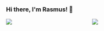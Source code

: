 ### Hi there, I'm Rasmus! 👋
<div style: diplay: flex>
  <img align="left" width="47%" src="https://github-readme-stats.vercel.app/api?username=RasmusKlaaser&theme=radical" />
  <img align="left" width="47%"src="https://github-readme-stats.vercel.app/api/top-langs/?username=RasmusKlaaser&hide_border=true&theme=nord">
</div>
<!--<img src="https://raw.githubusercontent.com/RasmusKlaaser/RasmusKlaaser/main/mustangor.jpeg" />
